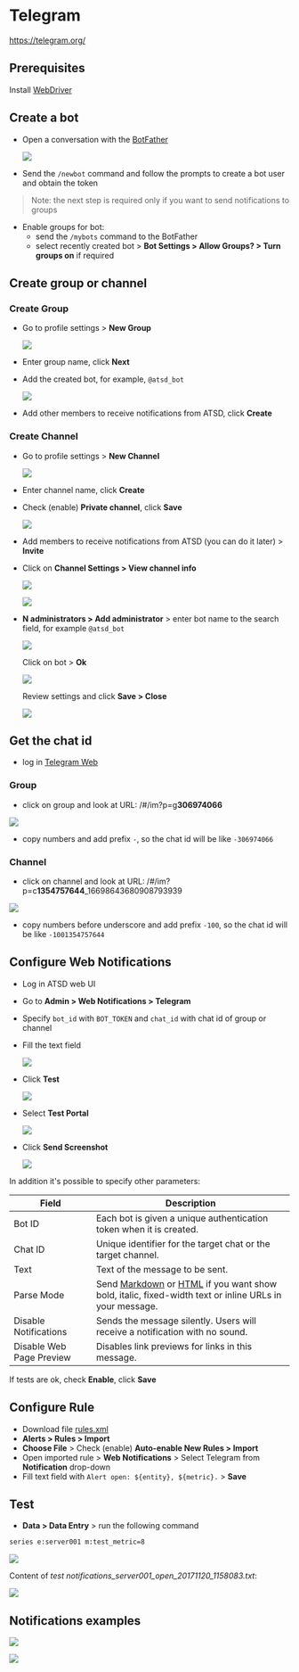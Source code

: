 # Telegram

https://telegram.org/

## Prerequisites

Install [WebDriver](README.md#install-web-driver)

## Create a bot

* Open a conversation with the [BotFather](https://telegram.me/botfather)

    ![](images/botfather.png)

* Send the `/newbot` command and follow the prompts to create a bot user and obtain the token

> Note: the next step is required only if you want to send notifications to groups

* Enable groups for bot:
  * send the `/mybots` command to the BotFather
  * select recently created bot > **Bot Settings > Allow Groups? > Turn groups on** if required

## Create group or channel

### Create Group

* Go to profile settings > **New Group**

   ![](images/new_group.png)

* Enter group name, click **Next**
* Add the created bot, for example, `@atsd_bot`

   ![](images/atsd_bot.png)

* Add other members to receive notifications from ATSD, click **Create**

### Create Channel

* Go to profile settings > **New Channel**

   ![](images/new_channel.png)

* Enter channel name, click **Create**
* Check (enable) **Private channel**, click **Save**

   ![](images/private_channel.png)

* Add members to receive notifications from ATSD (you can do it later) > **Invite**
* Click on **Channel Settings > View channel info**

   ![](images/channel_settings.png)       

   ![](images/channel_inf.png)

* **N administrators > Add administrator** > enter bot name to the search field, for example `@atsd_bot` 

   ![](images/add_admin.png)

   Click on bot > **Ok**

   ![](images/ok.png)
   
   Review settings and click **Save > Close**

   ![](images/admin_settings.png)

## Get the chat id

  * log in [Telegram Web](https://web.telegram.org)
  
### Group  

  * click on group and look at URL: /#/im?p=g**306974066**
  
   ![](images/id_group.png)
   
  * copy numbers and add prefix `-`, so the chat id will be like `-306974066`

### Channel

  * click on channel and look at URL: /#/im?p=c**1354757644**_16698643680908793939
  
   ![](images/channel_url.png)
  
  * copy numbers before underscore and add prefix `-100`, so the chat id will be like `-1001354757644`

## Configure Web Notifications

* Log in ATSD web UI
* Go to **Admin > Web Notifications > Telegram**
* Specify `bot_id` with `BOT_TOKEN` and `chat_id` with chat id of group or channel
* Fill the text field 
   
   ![](images/bot_test.png)

* Click **Test**

   ![](images/test_message.png)
   
* Select **Test Portal**
 
   ![](images/test_portal.png)   
   
* Click **Send Screenshot**

   ![](images/send_screen.png) 
   
In addition it's possible to specify other parameters:

|**Field**|**Description**|
|---|---|
|Bot ID|Each bot is given a unique authentication token when it is created.|
|Chat ID|Unique identifier for the target chat or the target channel.|
|Text|Text of the message to be sent.|
|Parse Mode|Send [Markdown](https://core.telegram.org/bots/api#markdown-style) or [HTML](https://core.telegram.org/bots/api#html-style) if you want show bold, italic, fixed-width text or inline URLs in your message.|
|Disable Notifications|Sends the message silently. Users will receive a notification with no sound.|
|Disable Web Page Preview|Disables link previews for links in this message.|

If tests are ok, check **Enable**, click **Save**

## Configure Rule

* Download file [rules.xml](resources/rules.xml)
* **Alerts > Rules > Import** 
* **Choose File** > Check (enable) **Auto-enable New Rules > Import**
* Open imported rule > **Web Notifications** > Select Telegram from **Notification** drop-down
* Fill text field with `Alert open: ${entity}, ${metric}.` > **Save**

## Test

* **Data > Data Entry** > run the following command

```bash
series e:server001 m:test_metric=8
```
![](images/test1.png) 

Content of _test notifications_server001_open_20171120_1158083.txt_:

![](images/test2.png)

## Notifications examples

![](images/example1.png)

![](images/example2.png)

